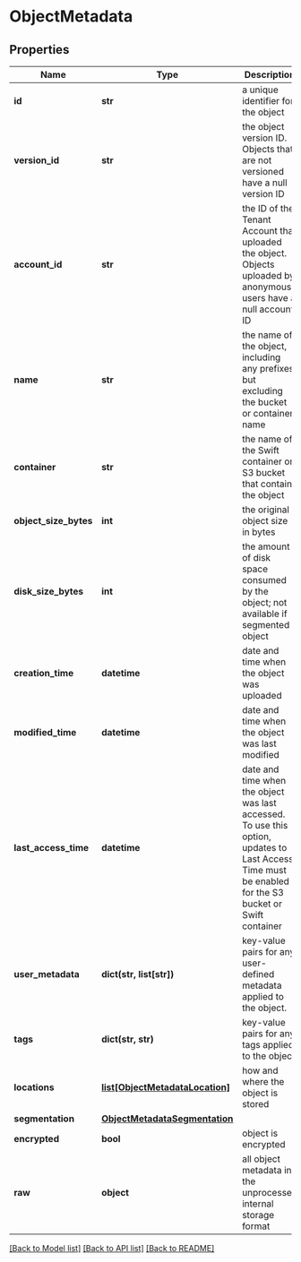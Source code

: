 # ObjectMetadata

## Properties
Name | Type | Description | Notes
------------ | ------------- | ------------- | -------------
**id** | **str** | a unique identifier for the object | 
**version_id** | **str** | the object version ID. Objects that are not versioned have a null version ID | [optional] 
**account_id** | **str** | the ID of the Tenant Account that uploaded the object. Objects uploaded by anonymous users have a null account ID  | [optional] 
**name** | **str** | the name of the object, including any prefixes but excluding the bucket or container name  | 
**container** | **str** | the name of the Swift container or S3 bucket that contains the object | 
**object_size_bytes** | **int** | the original object size in bytes | 
**disk_size_bytes** | **int** | the amount of disk space consumed by the object; not available if segmented object | [optional] 
**creation_time** | **datetime** | date and time when the object was uploaded | 
**modified_time** | **datetime** | date and time when the object was last modified | 
**last_access_time** | **datetime** | date and time when the object was last accessed. To use this option, updates to Last Access Time must be enabled for the S3 bucket or Swift container  | 
**user_metadata** | **dict(str, list[str])** | key-value pairs for any user-defined metadata applied to the object. | [optional] 
**tags** | **dict(str, str)** | key-value pairs for any tags applied to the object | [optional] 
**locations** | [**list[ObjectMetadataLocation]**](ObjectMetadataLocation.md) | how and where the object is stored | 
**segmentation** | [**ObjectMetadataSegmentation**](ObjectMetadataSegmentation.md) |  | 
**encrypted** | **bool** | object is encrypted | [default to False]
**raw** | **object** | all object metadata in the unprocessed internal storage format | 

[[Back to Model list]](../README.md#documentation-for-models) [[Back to API list]](../README.md#documentation-for-api-endpoints) [[Back to README]](../README.md)

